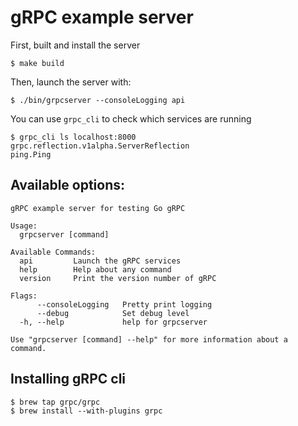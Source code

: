 # gRPC example server

First, built and install the server

```
$ make build
```

Then, launch the server with:

```
$ ./bin/grpcserver --consoleLogging api
```

You can use `grpc_cli` to check which services are running

```
$ grpc_cli ls localhost:8000
grpc.reflection.v1alpha.ServerReflection
ping.Ping
```

## Available options:

```
gRPC example server for testing Go gRPC

Usage:
  grpcserver [command]

Available Commands:
  api         Launch the gRPC services
  help        Help about any command
  version     Print the version number of gRPC

Flags:
      --consoleLogging   Pretty print logging
      --debug            Set debug level
  -h, --help             help for grpcserver

Use "grpcserver [command] --help" for more information about a command.
```

## Installing gRPC cli

```
$ brew tap grpc/grpc
$ brew install --with-plugins grpc
```